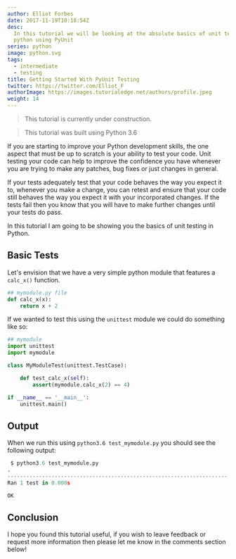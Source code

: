 ```yaml
---
author: Elliot Forbes
date: 2017-11-19T10:18:54Z
desc:
  In this tutorial we will be looking at the absolute basics of unit testing in
  python using PyUnit
series: python
image: python.svg
tags:
  - intermediate
  - testing
title: Getting Started With PyUnit Testing
twitter: https://twitter.com/Elliot_F
authorImage: https://images.tutorialedge.net/authors/profile.jpeg
weight: 14
---
```


> This tutorial is currently under construction.

> This tutorial was built using Python 3.6

If you are starting to improve your Python development skills, the one aspect
that must be up to scratch is your ability to test your code. Unit testing your
code can help to improve the confidence you have whenever you are trying to make
any patches, bug fixes or just changes in general.

If your tests adequately test that your code behaves the way you expect it to,
whenever you make a change, you can retest and ensure that your code still
behaves the way you expect it with your incorporated changes. If the tests fail
then you know that you will have to make further changes until your tests do
pass.

In this tutorial I am going to be showing you the basics of unit testing in
Python.

## Basic Tests

Let's envision that we have a very simple python module that features a
`calc_x()` function.

```py
## mymodule.py file
def calc_x(x):
    return x + 2
```

If we wanted to test this using the `unittest` module we could do something like
so:

```py
## mymodule
import unittest
import mymodule

class MyModuleTest(unittest.TestCase):

    def test_calc_x(self):
        assert(mymodule.calc_x(2) == 4)

if __name__ == '__main__':
    unittest.main()
```

## Output

When we run this using `python3.6 test_mymodule.py` you should see the following
output:

```py
 $ python3.6 test_mymodule.py
.
----------------------------------------------------------------------
Ran 1 test in 0.000s

OK
```

## Conclusion

I hope you found this tutorial useful, if you wish to leave feedback or request
more information then please let me know in the comments section below!
